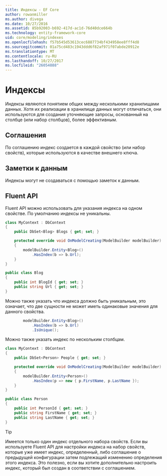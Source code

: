 ```yaml
---
title: Индексы - EF Core
author: rowanmiller
ms.author: divega
ms.date: 10/27/2016
ms.assetid: 85b92003-b692-417d-ac1d-76d40dce664b
ms.technology: entity-framework-core
uid: core/modeling/indexes
ms.openlocfilehash: f57b545d53613cec6887734bf434958ee8fff4d8
ms.sourcegitcommit: 01a75cd483c1943ddd6f82af971f07abde20912e
ms.translationtype: MT
ms.contentlocale: ru-RU
ms.lasthandoff: 10/27/2017
ms.locfileid: "26054888"
---
```

# <a name="indexes"></a>Индексы

Индексы являются понятием общих между несколькими хранилищами данных. Хотя их реализации в хранилище данных могут отличаться, они используются для создания уточняющие запросы, основанный на столбце (или набор столбцов), более эффективным.

## <a name="conventions"></a>Соглашения

По соглашению индекс создается в каждой свойство (или набор свойств), которые используются в качестве внешнего ключа.

## <a name="data-annotations"></a>Заметки к данным

Индексы могут не создаваться с помощью заметок к данным.

## <a name="fluent-api"></a>Fluent API

Fluent API можно использовать для указания индекса на одном свойстве. По умолчанию индексы не уникальны.

<!-- [!code-csharp[Main](samples/core/Modeling/FluentAPI/Samples/Index.cs?highlight=7,8)] -->
``` csharp
class MyContext : DbContext
{
    public DbSet<Blog> Blogs { get; set; }

    protected override void OnModelCreating(ModelBuilder modelBuilder)
    {
        modelBuilder.Entity<Blog>()
            .HasIndex(b => b.Url);
    }
}

public class Blog
{
    public int BlogId { get; set; }
    public string Url { get; set; }
}
```

Можно также указать что индекса должно быть уникальным, это означает, что две сущности не может иметь одинаковые значения для данного свойства.

<!-- [!code-csharp[Main](samples/core/Modeling/FluentAPI/Samples/IndexUnique.cs?highlight=3)] -->
``` csharp
        modelBuilder.Entity<Blog>()
            .HasIndex(b => b.Url)
            .IsUnique();
```

Можно также указать индекс по нескольким столбцам.

<!-- [!code-csharp[Main](samples/core/Modeling/FluentAPI/Samples/IndexComposite.cs?highlight=7,8)] -->
``` csharp
class MyContext : DbContext
{
    public DbSet<Person> People { get; set; }

    protected override void OnModelCreating(ModelBuilder modelBuilder)
    {
        modelBuilder.Entity<Person>()
            .HasIndex(p => new { p.FirstName, p.LastName });
    }
}

public class Person
{
    public int PersonId { get; set; }
    public string FirstName { get; set; }
    public string LastName { get; set; }
}
```

> [!TIP]  
> Имеется только один индекс отдельного набора свойств. Если вы используете Fluent API для настройки индекса на набор свойств, которые уже имеет индекс, определенный, либо соглашение о предыдущей конфигурации затем подлежащий изменению определения этого индекса. Это полезно, если вы хотите дополнительно настроить индекс, который был создан в соответствии с соглашением.
